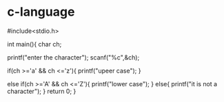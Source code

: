 # c-language
#include<stdio.h>

int main(){
char ch;

printf("enter the character");
scanf("%c",&ch);

if(ch >='a' && ch <='z'){
     printf("upeer case");
}

else if(ch >='A' && ch <='Z'){
     printf("lower case");
}
else{ 
    printf("it is not a character");
}
return 0;
}
